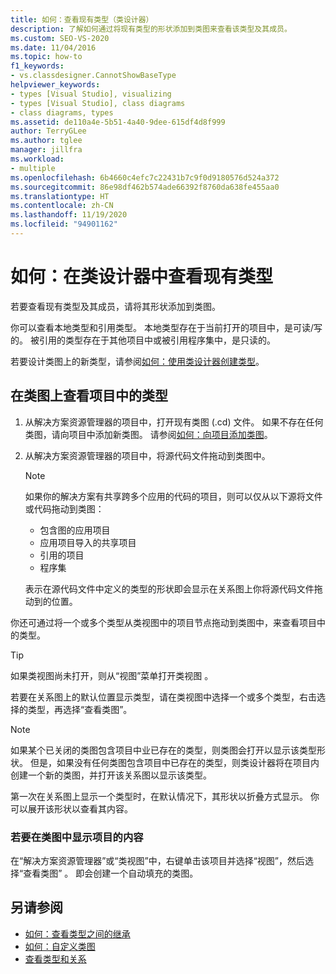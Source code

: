 ```yaml
---
title: 如何：查看现有类型（类设计器）
description: 了解如何通过将现有类型的形状添加到类图来查看该类型及其成员。
ms.custom: SEO-VS-2020
ms.date: 11/04/2016
ms.topic: how-to
f1_keywords:
- vs.classdesigner.CannotShowBaseType
helpviewer_keywords:
- types [Visual Studio], visualizing
- types [Visual Studio], class diagrams
- class diagrams, types
ms.assetid: de110a4e-5b51-4a40-9dee-615df4d8f999
author: TerryGLee
ms.author: tglee
manager: jillfra
ms.workload:
- multiple
ms.openlocfilehash: 6b4660c4efc7c22431b7c9f0d9180576d524a372
ms.sourcegitcommit: 86e98df462b574ade66392f8760da638fe455aa0
ms.translationtype: HT
ms.contentlocale: zh-CN
ms.lasthandoff: 11/19/2020
ms.locfileid: "94901162"
---
```

# <a name="how-to-view-existing-types-in-class-designer"></a>如何：在类设计器中查看现有类型

若要查看现有类型及其成员，请将其形状添加到类图。

你可以查看本地类型和引用类型。 本地类型存在于当前打开的项目中，是可读/写的。 被引用的类型存在于其他项目中或被引用程序集中，是只读的。

若要设计类图上的新类型，请参阅[如何：使用类设计器创建类型](how-to-create-types.md)。

## <a name="to-see-types-in-a-project-on-a-class-diagram"></a>在类图上查看项目中的类型

1. 从解决方案资源管理器的项目中，打开现有类图 (.cd) 文件。 如果不存在任何类图，请向项目中添加新类图。 请参阅[如何：向项目添加类图](how-to-add-class-diagrams-to-projects.md)。

2. 从解决方案资源管理器的项目中，将源代码文件拖动到类图中。

    > [!NOTE]
    > 如果你的解决方案有共享跨多个应用的代码的项目，则可以仅从以下源将文件或代码拖动到类图：
    >
    > - 包含图的应用项目
    > - 应用项目导入的共享项目
    > - 引用的项目
    > - 程序集

    表示在源代码文件中定义的类型的形状即会显示在关系图上你将源代码文件拖动到的位置。

你还可通过将一个或多个类型从类视图中的项目节点拖动到类图中，来查看项目中的类型。

> [!TIP]
> 如果类视图尚未打开，则从“视图”菜单打开类视图    。

若要在关系图上的默认位置显示类型，请在类视图中选择一个或多个类型，右击选择的类型，再选择“查看类图”。

> [!NOTE]
> 如果某个已关闭的类图包含项目中业已存在的类型，则类图会打开以显示该类型形状。 但是，如果没有任何类图包含项目中已存在的类型，则类设计器将在项目内创建一个新的类图，并打开该关系图以显示该类型。

第一次在关系图上显示一个类型时，在默认情况下，其形状以折叠方式显示。 你可以展开该形状以查看其内容。

### <a name="to-display-the-contents-of-a-project-in-a-class-diagram"></a>若要在类图中显示项目的内容

在“解决方案资源管理器”或“类视图”中，右键单击该项目并选择“视图”，然后选择“查看类图”   。 即会创建一个自动填充的类图。

## <a name="see-also"></a>另请参阅

- [如何：查看类型之间的继承](how-to-view-inheritance-between-types.md)
- [如何：自定义类图](how-to-customize-class-diagrams.md)
- [查看类型和关系](designing-and-viewing-classes-and-types.md)
